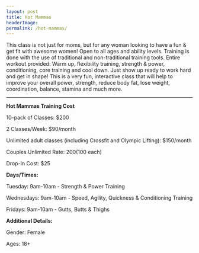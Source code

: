 ```yaml
---
layout: post
title: Hot Mammas
headerImage:
permalink: /hot-mammas/
---
```


This class is not just for moms, but for any woman looking to have a fun & get fit with awesome women! Open to all ages and ability levels. Training is done with the use of traditional and non-traditional training tools. Entire workout provided: Warm up, flexibility training, strength & power, conditioning, core training and cool down. Just show up ready to work hard and get in shape! This is a very fun, interactive class that will help to improve your overall power, strength, reduce body fat, lose weight, coordination, balance, stamina and much more. 

****

**Hot Mammas Training Cost**

10-pack of Classes: $200

2 Classes/Week: $90/month

Unlimited adult classes (including Crossfit and Olympic Lifting): $150/month

Couples Unlimited Rate: $200 ($100 each)

Drop-In Cost: $25

**Days/Times:**

Tuesday: 9am-10am - Strength & Power Training

Wednesdays: 9am-10am - Speed, Agility, Quickness & Conditioning Training

Fridays: 9am-10am - Gutts, Butts & Thighs

**Additional Details:**

Gender: Female

Ages: 18+